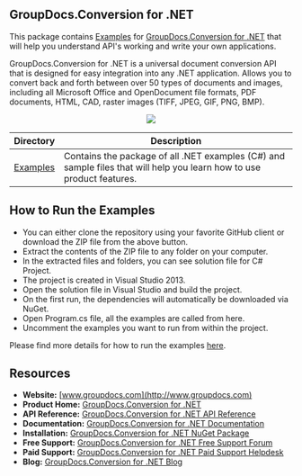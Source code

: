 ## GroupDocs.Conversion for .NET

This package contains [Examples](https://github.com/groupdocs-conversion/GroupDocs.Conversion-for-.NET/tree/master/Examples) for [GroupDocs.Conversion for .NET](https://products.groupdocs.com/conversion/net) that will help you understand API's working and write your own applications.

GroupDocs.Conversion for .NET is a universal document conversion API that is designed for easy integration into any .NET application. Allows you to convert back and forth between over 50 types of documents and images, including all Microsoft Office and OpenDocument file formats, PDF documents, HTML, CAD, raster images (TIFF, JPEG, GIF, PNG, BMP).

<p align="center">

  <a title="Download complete GroupDocs.Conversion for .NET source code" href="https://github.com/groupdocs-conversion/GroupDocs.Conversion-for-.NET/archive/master.zip">
	<img src="https://raw.github.com/AsposeExamples/java-examples-dashboard/master/images/downloadZip-Button-Large.png" />
  </a>
</p>

Directory | Description
--------- | -----------
[Examples](https://github.com/groupdocs-conversion/GroupDocs.Conversion-for-.NET/tree/master/Examples)  | Contains the package of all .NET examples (C#) and sample files that will help you learn how to use product features.

## How to Run the Examples

+ You can either clone the repository using your favorite GitHub client or download the ZIP file from the above button.
+ Extract the contents of the ZIP file to any folder on your computer.
+ In the extracted files and folders, you can see solution file for C# Project.
+ The project is created in Visual Studio 2013.
+ Open the solution file in Visual Studio and build the project.
+ On the first run, the dependencies will automatically be downloaded via NuGet.
+ Open Program.cs file, all the examples are called from here.
+ Uncomment the examples you want to run from within the project.

Please find more details for how to run the examples [here](https://docs.groupdocs.com/display/conversionnet/How+to+Run+Examples).

## Resources

+ **Website:** [www.groupdocs.com](http://www.groupdocs.com)
+ **Product Home:** [GroupDocs.Conversion for .NET](https://products.groupdocs.com/conversion/net)
+ **API Reference:** [GroupDocs.Conversion for .NET API Reference](https://apireference.groupdocs.com/net/conversion)
+ **Documentation:** [GroupDocs.Conversion for .NET Documentation](https://docs.groupdocs.com/display/conversionnet/Home)
+ **Installation:** [GroupDocs.Conversion for .NET NuGet Package](https://www.nuget.org/packages/GroupDocs.Conversion/)
+ **Free Support:** [GroupDocs.Conversion for .NET Free Support Forum](https://forum.groupdocs.com/c/conversion)
+ **Paid Support:** [GroupDocs.Conversion for .NET Paid Support Helpdesk](https://helpdesk.groupdocs.com/)
+ **Blog:** [GroupDocs.Conversion for .NET Blog](https://blog.groupdocs.com/category/groupdocs-conversion-product-family/)
